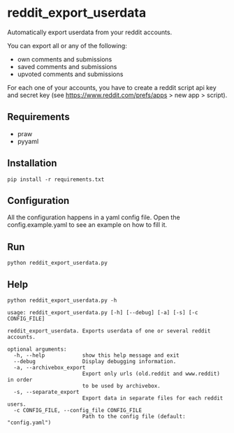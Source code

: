 # reddit_export_userdata

Automatically export userdata from your reddit accounts.

You can export all or any of the following:
- own comments and submissions
- saved comments and submissions
- upvoted comments and submissions

For each one of your accounts, you have to create a reddit script api key and secret key (see https://www.reddit.com/prefs/apps > new app > script).

## Requirements

- praw
- pyyaml

## Installation

```
pip install -r requirements.txt
```

## Configuration

All the configuration happens in a yaml config file. Open the config.example.yaml to see an example on how to fill it.

## Run

```
python reddit_export_userdata.py
```

## Help

```
python reddit_export_userdata.py -h
```

```
usage: reddit_export_userdata.py [-h] [--debug] [-a] [-s] [-c CONFIG_FILE]

reddit_export_userdata. Exports userdata of one or several reddit accounts.

optional arguments:
  -h, --help            show this help message and exit
  --debug               Display debugging information.
  -a, --archivebox_export
                        Export only urls (old.reddit and www.reddit) in order
                        to be used by archivebox.
  -s, --separate_export
                        Export data in separate files for each reddit users.
  -c CONFIG_FILE, --config_file CONFIG_FILE
                        Path to the config file (default: "config.yaml")
```
